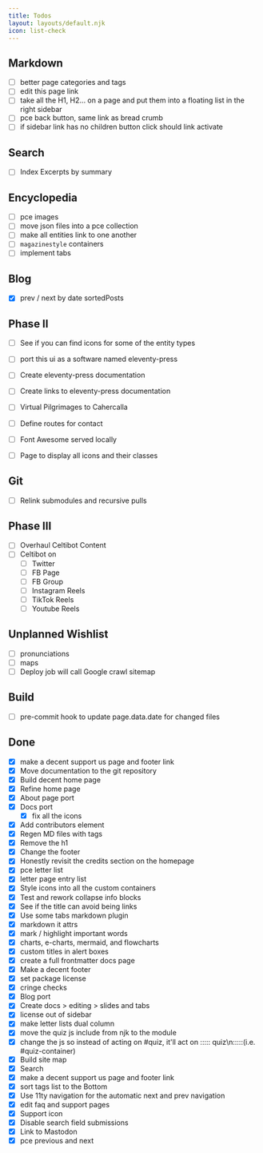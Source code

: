 ```yaml
---
title: Todos
layout: layouts/default.njk
icon: list-check
---
```

## Markdown
- [ ] better page categories and tags
- [ ] edit this page link
- [ ] take all the H1, H2... on a page and put them into a floating list in the right sidebar
- [ ] pce back button, same link as bread crumb
- [ ] if sidebar link has no children button click should link activate

## Search
- [ ] Index Excerpts by summary

## Encyclopedia
- [ ] pce images
- [ ] move json files into a pce collection
- [ ] make all entities link to one another
- [ ] `magazinestyle` containers
- [ ] implement tabs

## Blog
- [x] prev / next by date sortedPosts

## Phase II
- [ ] See if you can find icons for some of the entity types
- [ ] port this ui as a software named eleventy-press
- [ ] Create eleventy-press documentation
- [ ] Create links to eleventy-press documentation
- [ ] Virtual Pilgrimages to Cahercalla
- [ ] Define routes for contact
- [ ] Font Awesome served locally
- [ ] Page to display all icons and their classes


## Git
- [ ] Relink submodules and recursive pulls

## Phase III
- [ ] Overhaul Celtibot Content
- [ ] Celtibot on
  - [ ] Twitter
  - [ ] FB Page
  - [ ] FB Group
  - [ ] Instagram Reels
  - [ ] TikTok Reels
  - [ ] Youtube Reels
## Unplanned Wishlist
- [ ] pronunciations
- [ ] maps
- [ ] Deploy job will call Google crawl sitemap

## Build
- [ ] pre-commit hook to update page.data.date for changed files
## Done
- [x] make a decent support us page and footer link
- [x] Move documentation to the git repository
- [x] Build decent home page
- [x] Refine home page
- [x] About page port
- [x] Docs port
  - [x] fix all the icons
- [x] Add contributors element
- [x] Regen MD files with tags
- [x] Remove the h1
- [x] Change the footer
- [x] Honestly revisit the credits section on the homepage
- [x] pce letter list
- [x] letter page entry list
- [x] Style icons into all the custom containers
- [x] Test and rework collapse info blocks
- [x] See if the title can avoid being links
- [x] Use some tabs markdown plugin
- [x] markdown it attrs
- [x] mark / highlight important words
- [x] charts, e-charts, mermaid, and flowcharts
- [x] custom titles in alert boxes
- [x] create a full frontmatter docs page
- [x] Make a decent footer
- [x] set package license
- [x] cringe checks
- [x] Blog port
- [x] Create docs > editing > slides and tabs
- [x] license out of sidebar
- [x] make letter lists dual column
- [x] move the quiz js include from njk to the module
- [x] change the js so instead of acting on #quiz, it'll act on ::::: quiz\n:::::(i.e. #quiz-container)
- [x] Build site map
- [x] Search
- [x] make a decent support us page and footer link
- [x] sort tags list to the Bottom
- [x] Use 11ty navigation for the automatic next and prev navigation
- [x] edit faq and support pages
- [x] Support icon
- [x] Disable search field submissions
- [x] Link to Mastodon
- [x] pce previous and next
